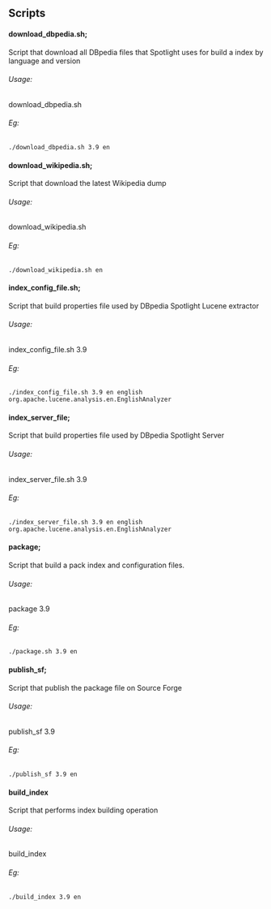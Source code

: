 
## Scripts


####  download_dbpedia.sh;

Script that download all DBpedia files that Spotlight uses for build a index by language and version

###### Usage: 

download_dbpedia.sh <version> <language code>

###### Eg:

`./download_dbpedia.sh 3.9 en`

#### download_wikipedia.sh;

Script that download the latest Wikipedia dump

###### Usage:

download_wikipedia.sh <language code>

###### Eg:

`./download_wikipedia.sh en`


#### index_config_file.sh;

Script that build properties file used by DBpedia Spotlight Lucene extractor

###### Usage:

index_config_file.sh 3.9 <language code> <language name>  <lucene analyzer class>

###### Eg:
`./index_config_file.sh 3.9 en english org.apache.lucene.analysis.en.EnglishAnalyzer`


#### index_server_file;

Script that build properties file used by DBpedia Spotlight Server

###### Usage:
index_server_file.sh 3.9 <language code> <language name>  <lucene analyzer class>

###### Eg:
`./index_server_file.sh 3.9 en english org.apache.lucene.analysis.en.EnglishAnalyzer`

#### package;

Script that build a pack index and configuration files.

###### Usage:
package 3.9 <language code>

###### Eg:
`./package.sh 3.9 en `


#### publish_sf;

Script that publish the package file on Source Forge

###### Usage:
publish_sf 3.9 <language code>

###### Eg:
`./publish_sf 3.9 en`


#### build_index

Script that performs index building operation

###### Usage:
build_index <version> <language code>

###### Eg:
`./build_index 3.9 en `






